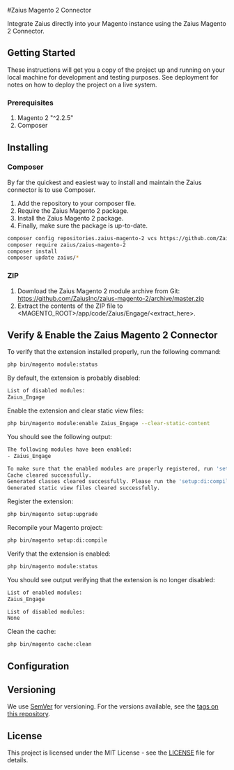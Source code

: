 #Zaius Magento 2 Connector

Integrate Zaius directly into your Magento instance using the Zaius Magento 2 Connector.

## Getting Started

These instructions will get you a copy of the project up and running on your local machine for development and testing purposes. See deployment for notes on how to deploy the project on a live system.

### Prerequisites

1. Magento 2 "^2.2.5"
2. Composer

## Installing

### Composer

By far the quickest and easiest way to install and maintain the Zaius connector is to use Composer.

1. Add the repository to your composer file.
2. Require the Zaius Magento 2 package.
3. Install the Zaius Magento 2 package.
4. Finally, make sure the package is up-to-date.

```bash
composer config repositories.zaius-magento-2 vcs https://github.com/ZaiusInc/zaius-magento-2.git
composer require zaius/zaius-magento-2
composer install
composer update zaius/*
```

### ZIP

1. Download the Zaius Magento 2 module archive from Git: https://github.com/ZaiusInc/zaius-magento-2/archive/master.zip
2. Extract the contents of the ZIP file to <MAGENTO_ROOT>/app/code/Zaius/Engage/<extract_here>.

## Verify & Enable the Zaius Magento 2 Connector

To verify that the extension installed properly, run the following command:

```bash
php bin/magento module:status
```

By default, the extension is probably disabled:

```bash
List of disabled modules:
Zaius_Engage
```

Enable the extension and clear static view files:

```bash
php bin/magento module:enable Zaius_Engage --clear-static-content
```

You should see the following output:

```bash
The following modules have been enabled:
- Zaius_Engage

To make sure that the enabled modules are properly registered, run 'setup:upgrade'.
Cache cleared successfully.
Generated classes cleared successfully. Please run the 'setup:di:compile' command to generate classes.
Generated static view files cleared successfully.
```

Register the extension:

```bash
php bin/magento setup:upgrade
```

Recompile your Magento project:

```bash
php bin/magento setup:di:compile
```

Verify that the extension is enabled:

```bash
php bin/magento module:status
```

You should see output verifying that the extension is no longer disabled:

```bash
List of enabled modules:
Zaius_Engage

List of disabled modules:
None
```

Clean the cache:

```bash
php bin/magento cache:clean
```

## Configuration

## Versioning

We use [SemVer](http://semver.org/) for versioning. For the versions available, see the [tags on this repository](https://github.com/ZaiusInc/zaius-magento-2/tags). 


## License

This project is licensed under the MIT License - see the [LICENSE](LICENSE) file for details.
